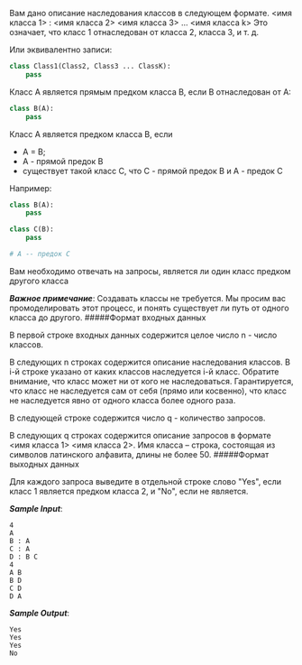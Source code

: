 Вам дано описание наследования классов в следующем формате.
<имя класса 1> : <имя класса 2> <имя класса 3> ... <имя класса k>
Это означает, что класс 1 отнаследован от класса 2, класса 3, и т. д.

Или эквивалентно записи:
```python
class Class1(Class2, Class3 ... ClassK):
    pass
```
Класс A является прямым предком класса B, если B отнаследован от A:
```python
class B(A):
    pass
```


Класс A является предком класса B, если

   - A = B;
   - A - прямой предок B
   - существует такой класс C, что C - прямой предок B и A - предок C


Например:
```python
class B(A):
    pass

class C(B):
    pass

# A -- предок С
```


Вам необходимо отвечать на запросы, является ли один класс предком другого класса

***Важное примечание***:
Создавать классы не требуется.
Мы просим вас промоделировать этот процесс, и понять существует ли путь от одного класса до другого.
#####Формат входных данных

В первой строке входных данных содержится целое число n - число классов.

В следующих n строках содержится описание наследования классов. В i-й строке указано от каких классов наследуется i-й класс. Обратите внимание, что класс может ни от кого не наследоваться. Гарантируется, что класс не наследуется сам от себя (прямо или косвенно), что класс не наследуется явно от одного класса более одного раза.

В следующей строке содержится число q - количество запросов.

В следующих q строках содержится описание запросов в формате <имя класса 1> <имя класса 2>.
Имя класса – строка, состоящая из символов латинского алфавита, длины не более 50.
#####Формат выходных данных

Для каждого запроса выведите в отдельной строке слово "Yes", если класс 1 является предком класса 2, и "No", если не является.

***Sample Input***:
```
4
A
B : A
C : A
D : B C
4
A B
B D
C D
D A
```
***Sample Output***:
```
Yes
Yes
Yes
No
```
